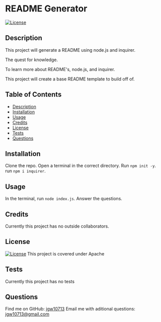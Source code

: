# README Generator

[![License](https://img.shields.io/badge/License-Apache%202.0-blue.svg)](https://opensource.org/licenses/Apache-2.0)

## Description

This project will generate a README using node.js and inquirer.

The quest for knowledge.

To learn more about README's, node.js, and inquirer.

This project will create a base README template to build off of.


## Table of Contents 
- [Description](#description)
- [Installation](#installation)
- [Usage](#usage)
- [Credits](#credits)
- [License](#license)
- [Tests](#tests)
- [Questions](#questions)

## Installation
Clone the repo. Open a terminal in the correct directory. Run `npm init -y`. run `npm i inquirer`.

## Usage
In the terminal, run `node index.js`. Answer the questions.
  
## Credits
Currently this project has no outside collaborators.

## License
[![License](https://img.shields.io/badge/License-Apache%202.0-blue.svg)](https://opensource.org/licenses/Apache-2.0)
This project is covered under Apache

## Tests
Currently this project has no tests

## Questions
Find me on GitHub: [jgw10713](https://github.com/jgw10713)
Email me with aditional questions: jgw10713@gmail.com
